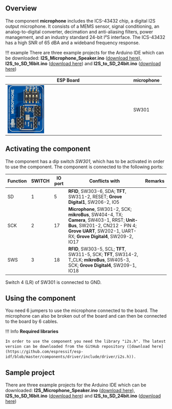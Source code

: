 ## Overview
The component **microphone** includes the ICS-43432 chip, a digital I2S output microphone. 
It consists of a MEMS sensor, signal conditioning, an analog-to-digital converter, decimation and anti-aliasing filters, power management, and an industry standard 24-bit I²S interface. 
The ICS-43432 has a high SNR of 65 dBA and a wideband frequency response.

!!! example
    There are three example projects for the Arduino IDE which can be downloaded:
    **I2S_Microphone_Speaker.ino** ([download here](../../source/esp32/Microphone/I2S_Microphone_Speaker.ino)), 
    **I2S_to_SD_16bit.ino** ([download here](../../source/esp32/Microphone/I2S_to_SD_16bit.ino)) and
    **I2S_to_SD_24bit.ino** ([download here](../../source/esp32/Microphone/I2S_to_SD_24bit.ino))


ESP Board | microphone
--- | ---
<img src="/images/esp32/block_microphone.png"  width="30%"> | SW301

## Activating the component

The component has a dip switch *SW301*, which has to be activated in order to use the component. The component is connected to the following ports:

Function|SWITCH|IO port|Conflicts with|Remarks|
|------------------|----------|----------|----------|----------|
|SD|1|5|**RFID**, SW303-6, SDA; **TFT**, SW311-2, RESET; **Grove Digital1**, SW206-2, IO5
|SCK|2|17|**Microphone**, SW301-2, SCK; **mikroBus**, SW404-4, TX; **Camera**, SW403-1, RRST; **Unit-Bus**, SW201-2, CN212 - PIN 4; **Grove UART**, SW202-1, UART-RX; **Grove Digital4**, SW209-2, IO17
|SWS|3|18|**RFID**, SW303-5, SCL; **TFT**, SW311-5, SCK; **TFT**, SW314-2, T_CLK; **mikroBus**, SW405-3, SCK; **Grove Digital4**, SW209-1, IO18|

Switch 4 (LR) of SW301 is connected to GND.

## Using the component

You need 6 jumpers to use the microphone connected to the board. 
The microphone can also be broken out of the board and can then be connected to the board by 6 cables.

!!! Info
    **Required libraries**

    In order to use the component you need the library "i2s.h". The latest version can be downloaded from the GitHub repository ([download here](https://github.com/espressif/esp-idf/blob/master/components/driver/include/driver/i2s.h)).
    
## Sample project

There are three example projects for the Arduino IDE which can be downloaded: **I2S_Microphone_Speaker.ino** ([download here](../../source/esp32/Microphone/I2S_Microphone_Speaker.ino)), **I2S_to_SD_16bit.ino** ([download here](../../source/esp32/Microphone/I2S_to_SD_16bit.ino)) and **I2S_to_SD_24bit.ino** ([download here](../../source/esp32/Microphone/I2S_to_SD_24bit.ino))
